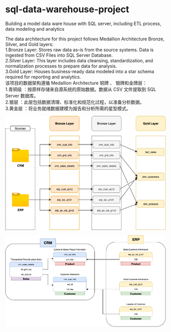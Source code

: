 # sql-data-warehouse-project
Building a model data ware house with SQL server, including ETL process, data modeling and analytics

The data architecture for this project follows Medallion Architecture Bronze, Silver, and Gold layers:<br>
1.Bronze Layer: Stores raw data as-is from the source systems. Data is ingested from CSV Files into SQL Server Database.<br>
2.Silver Layer: This layer includes data cleansing, standardization, and normalization processes to prepare data for analysis.<br>
3.Gold Layer: Houses business-ready data modeled into a star schema required for reporting and analytics.<br>
该项目的数据架构遵循 Medallion Architecture 铜牌 、 银牌和金牌层：<br>
1.青铜级 ：按原样存储来自源系统的原始数据。数据从 CSV 文件提取到 SQL Server 数据库。<br>
2.银层 ：此层包括数据清理、标准化和规范化过程，以准备分析数据。<br>
3.黄金层 ：将业务就绪数据建模为报告和分析所需的星型模式。<br>


![image](https://github.com/13Liujq13/sql-data-warehouse-project/blob/main/%E6%95%B0%E6%8D%AE%E6%B5%81%E7%A8%8B%E5%9B%BE.drawio.png)<br>

![image](https://github.com/13Liujq13/sql-data-warehouse-project/blob/main/%E5%AD%97%E6%AE%B5%E8%A1%A8%E8%BF%9E%E6%8E%A5%E7%A4%BA%E6%84%8F%E5%9B%BE.drawio.png)<br>

